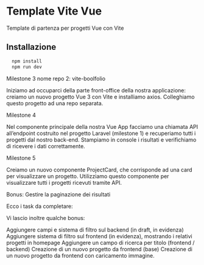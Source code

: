 # Template Vite Vue

Template di partenza per progetti Vue con Vite

## Installazione

```bash
  npm install
  npm run dev
```

Milestone 3
nome repo 2: vite-boolfolio

Iniziamo ad occuparci della parte front-office della nostra applicazione: creiamo un nuovo progetto Vue 3 con Vite e installiamo axios.
Colleghiamo questo progetto ad una repo separata.

Milestone 4

Nel componente principale della nostra Vue App facciamo una chiamata API all’endpoint costruito nel progetto Laravel (milestone 1) e recuperiamo tutti i progetti dal nostro back-end.
Stampiamo in console i risultati e verifichiamo di ricevere i dati correttamente.

Milestone 5

Creiamo un nuovo componente ProjectCard, che corrisponde ad una card per visualizzare un progetto. Utilizziamo questo componente per visualizzare tutti i progetti ricevuti tramite API.

Bonus:
Gestire la paginazione dei risultati

Ecco i task da completare:

<!-- aggiungere una pagina di dettaglio di progetto (frontend) -->
<!-- aggiungere sistema di paginazione (frontend) -->
<!-- La pagina di dettaglio dovrà avere tutte le informazioni del progetto e le informazioni relazionate. -->

Vi lascio inoltre qualche bonus:

Aggiungere campi e sistema di filtro sul backend (in draft, in evidenza)
Aggiungere sistema di filtro sul frontend (in evidenza), mostrando i relativi progetti in homepage
Aggiungere un campo di ricerca per titolo (frontend / backend)
Creazione di un nuovo progetto da frontend (base)
Creazione di un nuovo progetto da frontend con caricamento immagine.
